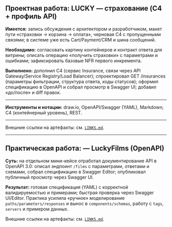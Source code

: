 ## Проектная работа: LUCKY — страхование (C4 + профиль API)

**Имеется:** запись обсуждения с архитектором и разработчиком, макет пути «страховки → корзина → оплата», черновая C4 с пропущенными связями; в системе уже есть Cart/Payment/CRM и шина сообщений.

**Необходимо:** согласовать картину контейнеров и контракт ответа для витрины; описать операцию «получить страховки» с параметрами и ошибками; зафиксировать базовые NFR первого инкремента.

**Выполнено:** дополнил C4 (сервис Insurance, связи через API Gateway/Service Registry/Load Balancer); спроектировал GET /insurances (параметры фильтрации, структура ответа, коды статусов); оформил спецификацию в OpenAPI и собрал просмотр в Swagger UI; добавил «до/после» и diff правок.
___

**Инструменты и нотации:** draw.io, OpenAPI/Swagger (YAML), Markdown; C4 (контейнерный уровень), REST.
___

Внешние ссылки на артефакты: см. [`LINKS.md`](LINKS.md).

---

## Практическая работа: — LuckyFilms (OpenAPI)

**Суть:** на отдельном мини-кейсе отработал документирование API в OpenAPI 3.0: описал эндпоинт `/films` с параметрами, ответами и схемами, собрал спецификацию в Swagger Editor; опубликовал публичный просмотр через Swagger UI.

**Результат:** готовая спецификация (YAML) с корректной валидируемостью и примерами; быстрая проверка через Swagger UI/Editor. Практика усилила «ручное» моделирование `paths/parameters/responses` и вынос в `components/schemas`, работу с `tags`, `servers` и примером данных.

Внешние ссылки на артефакты: см. [`LINKS.md`](api/films/LINKS.md).
